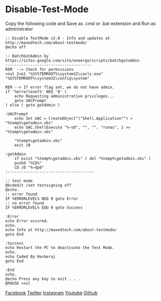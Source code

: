 # Disable-Test-Mode

Copy the following code and Save as .cmd or .bat extension and Run as administrator
```
:: Disable TestMode v2.0 - Info and updates at http://maxedtech.com/about-testmode/
@echo off

:: BatchGotAdmin by https://sites.google.com/site/eneerge/scripts/batchgotadmin
:-------------------------------------
REM  --> Check for permissions
>nul 2>&1 "%SYSTEMROOT%\system32\cacls.exe" "%SYSTEMROOT%\system32\config\system"

REM --> If error flag set, we do not have admin.
if '%errorlevel%' NEQ '0' (
    echo Requesting administrative privileges...
    goto UACPrompt
) else ( goto gotAdmin )

:UACPrompt
    echo Set UAC = CreateObject^("Shell.Application"^) > "%temp%\getadmin.vbs"
    echo UAC.ShellExecute "%~s0", "", "", "runas", 1 >> "%temp%\getadmin.vbs"

    "%temp%\getadmin.vbs"
    exit /B

:gotAdmin
    if exist "%temp%\getadmin.vbs" ( del "%temp%\getadmin.vbs" )
    pushd "%CD%"
    CD /D "%~dp0"
:--------------------------------------

:: test mode
@bcdedit /set testsigning off
@echo.
:: error found
IF %ERRORLEVEL% NEQ 0 goto Error
:: no error found
IF %ERRORLEVEL% EQU 0 goto Success

:Error
echo Error occured.
echo.
echo Info at http://maxedtech.com/about-testmode/
goto End

:Success
echo Restart the PC to deactivate the Test Mode. 
echo.
echo Coded By Hackeraj
goto End

:End
echo.
@echo Press any key to exit . . .
@PAUSE >nul
```

[Facebook](https://www.facebook.com/ItsMeHackeraj/)
[Twitter](https://twitter.com/Hackeraj_np/)
[Instagram](https://www.instagram.com/hackeraj/)
[Youtube](https://www.youtube.com/c/HackerajOfficial/)
[Github](https://www.github.com/HackerajOfficial/)

